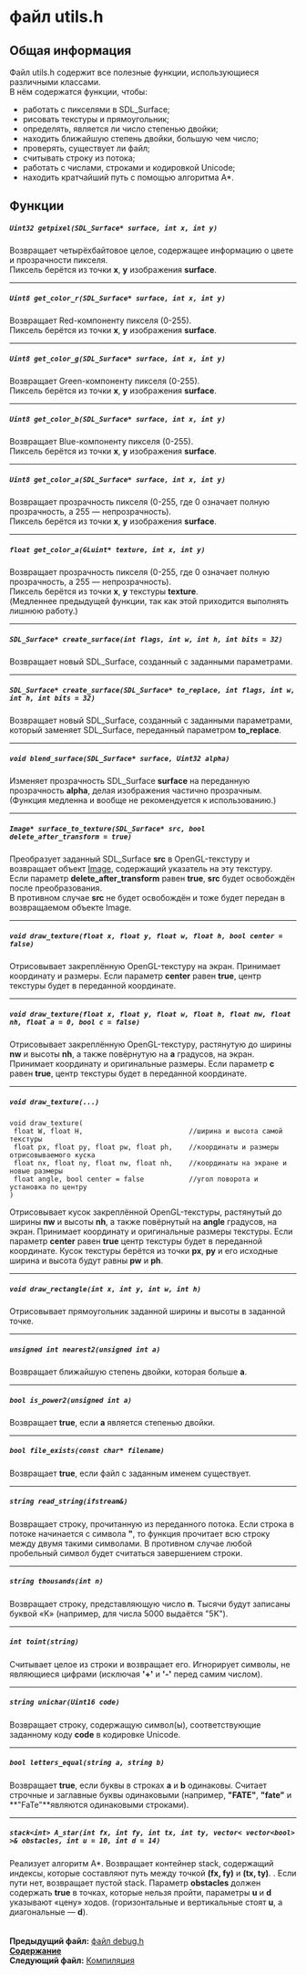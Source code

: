 ﻿# файл utils.h

## Общая информация

Файл utils.h содержит все полезные функции, использующиеся различными классами.  
В нём содержатся функции, чтобы:
* работать с пикселями в SDL_Surface;
* рисовать текстуры и прямоугольник;
* определять, является ли число степенью двойки;
* находить ближайшую степень двойки, большую чем число;
* проверять, существует ли файл;
* считывать строку из потока;
* работать с числами, строками и кодировкой Unicode;
* находить кратчайший путь с помощью алгоритма A*.

## Функции

##### `Uint32 getpixel(SDL_Surface* surface, int x, int y)`
Возвращает четырёхбайтовое целое, содержащее информацию о цвете и прозрачности пикселя.  
Пиксель берётся из точки **x**, **y** изображения **surface**.  

----
##### `Uint8 get_color_r(SDL_Surface* surface, int x, int y)`
Возвращает Red-компоненту пикселя (0-255).  
Пиксель берётся из точки **x**, **y** изображения **surface**.  

----
##### `Uint8 get_color_g(SDL_Surface* surface, int x, int y)`
Возвращает Green-компоненту пикселя (0-255).  
Пиксель берётся из точки **x**, **y** изображения **surface**.  

----
##### `Uint8 get_color_b(SDL_Surface* surface, int x, int y)`
Возвращает Blue-компоненту пикселя (0-255).  
Пиксель берётся из точки **x**, **y** изображения **surface**.  

----
##### `Uint8 get_color_a(SDL_Surface* surface, int x, int y)`
Возвращает прозрачность пикселя (0-255, где 0 означает полную прозрачность, а 255 — непрозрачность).  
Пиксель берётся из точки **x**, **y** изображения **surface**.  

----
##### `float get_color_a(GLuint* texture, int x, int y)`
Возвращает прозрачность пикселя (0-255, где 0 означает полную прозрачность, а 255 — непрозрачность).  
Пиксель берётся из точки **x**, **y** текстуры **texture**.  
(Медленнее предыдущей функции, так как этой приходится выполнять лишнюю работу.)  

----
##### `SDL_Surface* create_surface(int flags, int w, int h, int bits = 32)`
Возвращает новый SDL_Surface, созданный с заданными параметрами.  

----
##### `SDL_Surface* create_surface(SDL_Surface* to_replace, int flags, int w, int h, int bits = 32)`
Возвращает новый SDL_Surface, созданный с заданными параметрами, который заменяет SDL_Surface, переданный параметром **to_replace**.  

----
##### `void blend_surface(SDL_Surface* surface, Uint32 alpha)`
Изменяет прозрачность SDL_Surface **surface** на переданную прозрачность **alpha**, делая изображения частично прозрачным.  
(Функция медленна и вообще не рекомендуется к использованию.)    

----
##### `Image* surface_to_texture(SDL_Surface* src, bool delete_after_transform = true)`
Преобразует заданный SDL_Surface **src** в OpenGL-текстуру и возвращает объект [Image](12_Image.md), содержащий указатель на эту текстуру.  
Если параметр **delete_after_transform** равен **true**, **src** будет освобождён после преобразования.  
В противном случае **src** не будет освобождён и тоже будет передан в возвращаемом объекте Image.  

----
##### `void draw_texture(float x, float y, float w, float h, bool center = false)`
Отрисовывает закреплённую OpenGL-текстуру на экран. Принимает координату и размеры. Если параметр **center** равен **true**, центр текстуры будет в переданной координате.  

----
##### `void draw_texture(float x, float y, float w, float h, float nw, float nh, float a = 0, bool c = false)`
Отрисовывает закреплённую OpenGL-текстуру, растянутую до ширины **nw** и высоты **nh**, а также повёрнутую на **a** градусов, на экран. Принимает координату и оригинальные размеры. Если параметр **c** равен **true**, центр текстуры будет в переданной координате.  

----
##### `void draw_texture(...)`
    void draw_texture(
     float W, float H,                          //ширина и высота самой текстуры
     float px, float py, float pw, float ph,    //координаты и размеры отрисовываемого куска
     float nx, float ny, float nw, float nh,    //координаты на экране и новые размеры
     float angle, bool center = false           //угол поворота и установка по центру
    )
Отрисовывает кусок закреплённой OpenGL-текстуры, растянутый до ширины **nw** и высоты **nh**, а также повёрнутый на **angle** градусов, на экран. Принимает координату и оригинальные размеры текстуры. Если параметр **center** равен **true** центр текстуры будет в переданной координате. Кусок текстуры берётся из точки **px**, **py** и его исходные ширина и высота будут равны **pw** и **ph**.  

----
##### `void draw_rectangle(int x, int y, int w, int h)`
Отрисовывает прямоугольник заданной ширины и высоты в заданной точке.  

----
##### `unsigned int nearest2(unsigned int a)`
Возвращает ближайшую степень двойки, которая больше **a**.  

----
##### `bool is_power2(unsigned int a)`
Возвращает **true**, если **a** является степенью двойки.  

----
##### `bool file_exists(const char* filename)`
Возвращает **true**, если файл с заданным именем существует.  

----
##### `string read_string(ifstream&)`
Возвращает строку, прочитанную из переданного потока. Если строка в потоке начинается с символа **"**, то функция прочитает всю строку между двумя такими символами. В противном случае любой пробельный символ будет считаться завершением строки.  

----
##### `string thousands(int n)`
Возвращает строку, представляющую число **n**. Тысячи будут записаны буквой «K» (например, для числа 5000 выдаётся "5K").  

----
##### `int toint(string)`
Считывает целое из строки и возвращает его. Игнорирует символы, не являющиеся цифрами (исключая **'+'** и **'-'** перед самим числом).  

----
##### `string unichar(Uint16 code)`
Возвращает строку, содержащую символ(ы), соответствующие заданному коду **code** в кодировке Unicode.  

----
##### `bool letters_equal(string a, string b)`
Возвращает **true**, если буквы в строках **a** и **b** одинаковы. Считает строчные и заглавные буквы одинаковыми (например, **"FATE"**, **"fate"** и **"FaTe"**являются одинаковыми строками).  

----
##### `stack<int> A_star(int fx, int fy, int tx, int ty, vector< vector<bool> >& obstacles, int u = 10, int d = 14)`
Реализует алгоритм A*. Возвращает контейнер stack, содержащий индексы, которые составляют путь между точкой **(fx, fy)** и **(tx, ty)**. . Если пути нет, возвращает пустой stack. Параметр **obstacles** должен содержать **true** в точках, которые нельзя пройти, параметры **u** и **d** указывают «цену» ходов. (горизонтальные и вертикальные стоят **u**, а диагональные — **d**).  
   
   
**Предыдущий файл:** [файл debug.h](19_debug_h.md)  
**[Содержание](00_Contents.md)**  
**Следующий файл:** [Компиляция](21_Compiling.md)